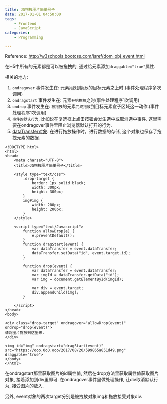 ```yaml
---
title: JS拖拽图片简单例子
date: 2017-01-01 04:50:00
tags:
	- Frontend
	- JavaScript
categories:
	- Programming

---
```



Reference: http://w3schools.bootcss.com/jsref/dom_obj_event.html

在H5中所有的元素都是可以被拖拽的, 通过给元素添加`draggable="true"`属性.

相关的地方: 
1. `ondragover` 事件发生在: 元素`拖拽`到`拖放`的目标元素之上时.(事件处理程序多次调用)
2. `ondragstart` 事件发生在: 元素`开始拖拽`之时(事件处理程序1次调用)
3. `ondrop` 事件发生在: `被拖拽`的元素`完成拖放`到目标元素盒子区域这一动作.(事件处理程序1次调用)
4. `事件的默认行为`, 比如说在复选框上点击按钮会发生选中或取消选中事件. 这里需要在ondragover事件里阻止浏览器默认打开的行为. 
5. [dataTransfer对象](https://developer.mozilla.org/zh-CN/docs/Web/API/DataTransfer). 在进行拖放操作时，进行数据的存储, 这个对象也保存了拖拽元素的数据.

<!-- more -->

```
<!DOCTYPE html>
<html>
<head>
	<meta charset="UTF-8">
	<title>JS拖拽图片简单例子</title>

	<style type="text/css">
		.drop-target {
			border: 1px solid black;
			width: 300px;
			height: 300px;
		}
		img#img {
			width: 200px;
			height: 200px;
		}
	</style>

	<script type="text/Javascript">
		function allowDrop(e) {
			e.preventDefault();
		}
		function dragStart(event) {
			var dataTransfer = event.dataTransfer;
			dataTransfer.setData("id", event.target.id);
		}

		function drop(event) {
			var dataTransfer = event.dataTransfer;
			var imgId = dataTransfer.getData("id");
			var img = document.getElementById(imgId);
			
			var div = event.target;
			div.appendChild(img);
		}

	</script>
</head>
<body>

<div class="drop-target" ondragover="allowDrop(event)" ondrop="drop(event)">
请将图片拖放到这里来.
</div>

<img id="img" ondragstart="dragStart(event)" src="https://ooo.0o0.ooo/2017/08/20/599865a851d49.png" draggable="true">
</body>
</html>

```
在ondragstart那里获取图片的id属性值, 然后在drop方法里获取属性值获取图片对象, 接着添加到div里即可. 在ondragover事件里做处理操作, 让div取消默认行为, 接受图片的放入.

另外, event对象的两次target分别是被拽放对象img和拖放接受对象div.